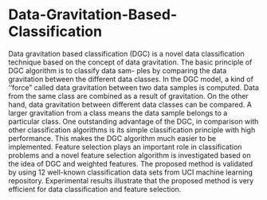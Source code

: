 # Data-Gravitation-Based-Classification
Data gravitation based classification (DGC) is a novel data classification technique based on  the concept of data gravitation. The basic principle of DGC algorithm is to classify data sam- ples by comparing the data gravitation between the different data classes. In the DGC  model, a kind of ‘‘force” called data gravitation between two data samples is computed. Data from the same class are combined as a result of gravitation. On the other hand, data gravitation between different data classes can be compared. A larger gravitation from a class means the data sample belongs to a particular class. One outstanding advantage of  the DGC, in comparison with other classification algorithms is its simple classification principle with high performance. This makes the DGC algorithm much easier to be implemented. Feature selection plays an important role in classification problems and a novel  feature selection algorithm is investigated based on the idea of DGC and weighted features. The proposed method is validated by using 12 well-known classification data sets from UCI machine learning repository. Experimental results illustrate that the proposed method is very efficient for data classification and feature selection.
